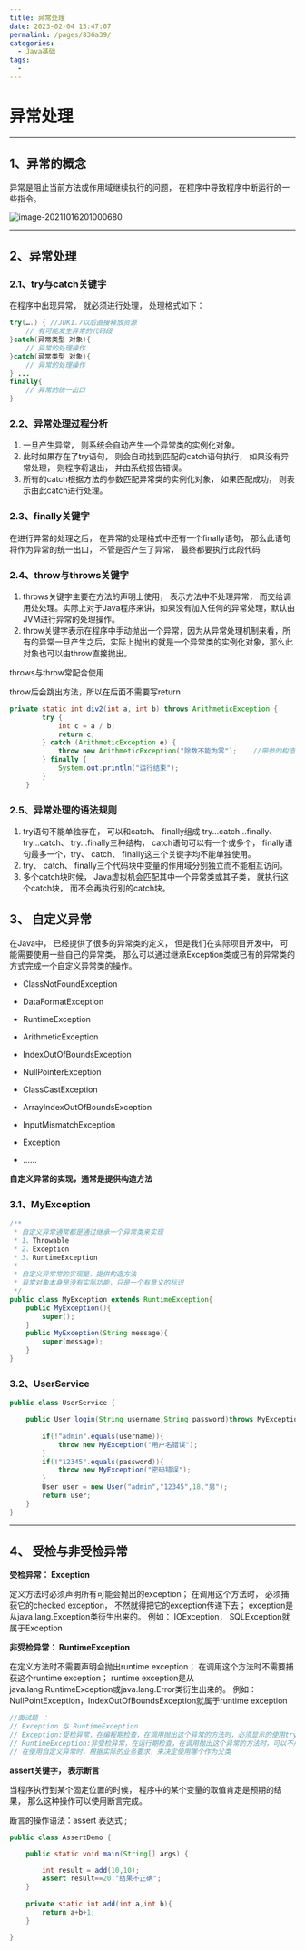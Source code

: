 ```yaml
---
title: 异常处理
date: 2023-02-04 15:47:07
permalink: /pages/836a39/
categories:
  - Java基础
tags:
  - 
---
```

# 异常处理

***

## 1、异常的概念

异常是阻止当前方法或作用域继续执行的问题， 在程序中导致程序中断运行的一些指令。  

![image-20211016201000680](https://typora001-zc.oss-cn-chengdu.aliyuncs.com/typoraImg/image-20211016201000680.png)

***

## 2、异常处理

### 2.1、try与catch关键字

在程序中出现异常， 就必须进行处理， 处理格式如下：

```java
try(….) { //JDK1.7以后直接释放资源
	// 有可能发生异常的代码段
}catch(异常类型 对象){
	// 异常的处理操作
}catch(异常类型 对象){
	// 异常的处理操作
} ...
finally{
	// 异常的统一出口
}  
```

### 2.2、异常处理过程分析

1. 一旦产生异常， 则系统会自动产生一个异常类的实例化对象。
2. 此时如果存在了try语句， 则会自动找到匹配的catch语句执行， 如果没有异常处理， 则程序将退出， 并由系统报告错误。
3. 所有的catch根据方法的参数匹配异常类的实例化对象， 如果匹配成功， 则表示由此catch进行处理。  

### 2.3、finally关键字

在进行异常的处理之后， 在异常的处理格式中还有一个finally语句， 那么此语句将作为异常的统一出口， 不管是否产生了异常， 最终都要执行此段代码  

### 2.4、throw与throws关键字

1. throws关键字主要在方法的声明上使用， 表示方法中不处理异常， 而交给调用处处理。实际上对于Java程序来讲，如果没有加入任何的异常处理，默认由JVM进行异常的处理操作。
2. throw关键字表示在程序中手动抛出一个异常，因为从异常处理机制来看，所有的异常一旦产生之后，实际上抛出的就是一个异常类的实例化对象，那么此对象也可以由throw直接抛出。  

throws与throw常配合使用

throw后会跳出方法，所以在后面不需要写return

```java
private static int div2(int a, int b) throws ArithmeticException {
		try {
			int c = a / b;
			return c;
		} catch (ArithmeticException e) {
			throw new ArithmeticException("除数不能为零");	//带参的构造方法
		} finally {
			System.out.println("运行结束");
		}
	}
```

### 2.5、异常处理的语法规则

1. try语句不能单独存在， 可以和catch、 finally组成 try...catch...finally、try...catch、 try...finally三种结构， catch语句可以有一个或多个， finally语句最多一个，try、 catch、 finally这三个关键字均不能单独使用。
2. try、 catch、 finally三个代码块中变量的作用域分别独立而不能相互访问。
3. 多个catch块时候， Java虚拟机会匹配其中一个异常类或其子类， 就执行这个catch块， 而不会再执行别的catch块。  

## 3、 自定义异常  

在Java中， 已经提供了很多的异常类的定义， 但是我们在实际项目开发中， 可能需要使用一些自己的异常类， 那么可以通过继承Exception类或已有的异常类的方式完成一个自定义异常类的操作。

- ClassNotFoundException
- DataFormatException
- RuntimeException
- ArithmeticException
- IndexOutOfBoundsException
- NullPointerException
- ClassCastException

- ArrayIndexOutOfBoundsException
- InputMismatchException
- Exception
- …… 

**自定义异常的实现，通常是提供构造方法**

### 3.1、MyException

```java
/**
 * 自定义异常通常都是通过继承一个异常类来实现
 * 1、Throwable
 * 2、Exception
 * 3、RuntimeException
 * 
 * 自定义异常常的实现是，提供构造方法
 * 异常对象本身是没有实际功能，只是一个有意义的标识
 */
public class MyException extends RuntimeException{
	public MyException(){
		super();
	}
	public MyException(String message){
		super(message);
	}
}

```

### 3.2、UserService

```java
public class UserService {

	public User login(String username,String password)throws MyException{
		
		if(!"admin".equals(username)){
			throw new MyException("用户名错误");
		}
		if(!"12345".equals(password)){
			throw new MyException("密码错误");
		}
		User user = new User("admin","12345",18,"男");
		return user;
	}
}
```

***

## 4、 受检与非受检异常  

**受检异常： Exception**

定义方法时必须声明所有可能会抛出的exception； 在调用这个方法时， 必须捕获它的checked exception， 不然就得把它的exception传递下去； exception是从java.lang.Exception类衍生出来的。 例如： IOException， SQLException就属于Exception

**非受检异常： RuntimeException**

在定义方法时不需要声明会抛出runtime exception； 在调用这个方法时不需要捕获这个runtime exception； runtime exception是从java.lang.RuntimeException或java.lang.Error类衍生出来的。 例如： NullPointException，IndexOutOfBoundsException就属于runtime exception  

```java
//面试题 ：
// Exception 与 RuntimeException
// Exception:受检异常，在编程期检查，在调用抛出这个异常的方法时，必须显示的使用try...catch...
// RuntimeException:非受检异常，在运行期检查，在调用抛出这个异常的方法时，可以不用显示的使用try...catch...
// 在使用自定义异常时，根据实际的业务要求，来决定使用哪个作为父类
```

**assert关键字， 表示断言**

当程序执行到某个固定位置的时候， 程序中的某个变量的取值肯定是预期的结果， 那么这种操作可以使用断言完成。

断言的操作语法：assert 表达式 ;  

```java
public class AssertDemo {

	public static void main(String[] args) {

		int result = add(10,10);
		assert result==20:"结果不正确";
	}
	
	private static int add(int a,int b){
		return a+b+1;
	}

}
```

